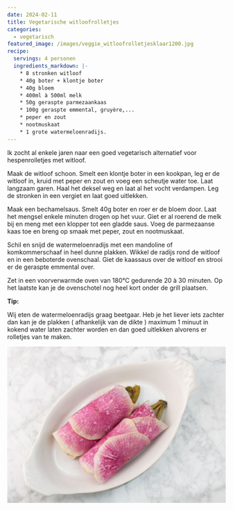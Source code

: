 ```yaml
---
date: 2024-02-11
title: Vegetarische witloofrolletjes
categories:
  - vegetarisch
featured_image: /images/veggie_witloofrolletjesklaar1200.jpg
recipe:
  servings: 4 personen
  ingredients_markdown: |-
    * 8 stronken witloof
    * 40g boter + klontje boter
    * 40g bloem
    * 400ml à 500ml melk
    * 50g geraspte parmezaankaas
    * 100g geraspte emmental, gruyère,...
    * peper en zout
    * nootmuskaat
    * 1 grote watermeloenradijs.
---
```

Ik zocht al enkele jaren naar een goed vegetarisch alternatief voor hespenrolletjes met witloof.


<!--more-->

Maak de witloof schoon.
Smelt een klontje boter in een kookpan, leg er de witloof in, kruid met peper en zout en voeg een scheutje water toe.
Laat langzaam garen. Haal het deksel weg en laat al het vocht verdampen.
Leg de stronken in een vergiet en laat goed uitlekken.

Maak een bechamelsaus. Smelt 40g boter en roer er de bloem door. Laat het mengsel enkele
minuten drogen op het vuur.
Giet er al roerend de melk bij en meng met een klopper tot een gladde saus.
Voeg de parmezaanse kaas toe en breng op smaak met peper, zout en nootmuskaat.

Schil en snijd de watermeloenradijs met een mandoline of komkommerschaaf in heel dunne plakken.
Wikkel de radijs rond de witloof en in een beboterde ovenschaal.
Giet de kaassaus over de witloof en strooi er de geraspte emmental over.

Zet in een voorverwarmde oven van 180°C gedurende 20 à 30 minuten.
Op het laatste kan je de ovenschotel nog heel kort onder de grill plaatsen.

<b>Tip: </b>

Wij eten de watermeloenradijs graag beetgaar. Heb je het liever iets zachter dan kan je de plakken ( afhankelijk van de dikte ) maximum 1 minuut in kokend water laten zachter worden en dan goed uitlekken alvorens er rolletjes van te maken.

![](/images/veggie_witloofrolletjeshalfwitV21200.jpg)
